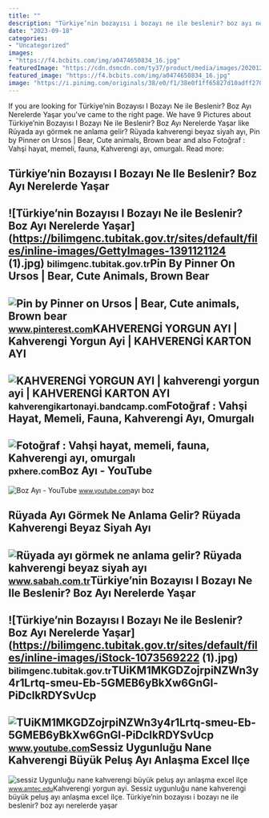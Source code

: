 ```yaml
---
title: ""
description: "Türkiye’nin bozayısı i bozayı ne ile beslenir? boz ayı nerelerde yaşar"
date: "2023-09-18"
categories:
- "Uncategorized"
images:
- "https://f4.bcbits.com/img/a0474650834_16.jpg"
featuredImage: "https://cdn.dsmcdn.com/ty37/product/media/images/20201216/16/39037469/119990866/1/1_org_zoom.jpg"
featured_image: "https://f4.bcbits.com/img/a0474650834_16.jpg"
image: "https://i.pinimg.com/originals/38/e0/f1/38e0f1ff65827d10adff270b7f175953.jpg"
---
```


If you are looking for Türkiye’nin Bozayısı I Bozayı Ne ile Beslenir? Boz Ayı Nerelerde Yaşar you've came to the right page. We have 9 Pictures about Türkiye’nin Bozayısı I Bozayı Ne ile Beslenir? Boz Ayı Nerelerde Yaşar like Rüyada ayı görmek ne anlama gelir? Rüyada kahverengi beyaz siyah ayı, Pin by Pinner on Ursos | Bear, Cute animals, Brown bear and also Fotoğraf : Vahşi hayat, memeli, fauna, Kahverengi ayı, omurgalı. Read more:

Türkiye’nin Bozayısı I Bozayı Ne Ile Beslenir? Boz Ayı Nerelerde Yaşar
----------------------------------------------------------------------

 ![Türkiye’nin Bozayısı I Bozayı Ne ile Beslenir? Boz Ayı Nerelerde Yaşar](https://bilimgenc.tubitak.gov.tr/sites/default/files/inline-images/GettyImages-1391121124 (1).jpg) <small>bilimgenc.tubitak.gov.tr</small>Pin By Pinner On Ursos | Bear, Cute Animals, Brown Bear
-------------------------------------------------------

 ![Pin by Pinner on Ursos | Bear, Cute animals, Brown bear](https://i.pinimg.com/originals/38/e0/f1/38e0f1ff65827d10adff270b7f175953.jpg) <small>www.pinterest.com</small>KAHVERENGİ YORGUN AYI | Kahverengi Yorgun Ayi | KAHVERENGİ KARTON AYI
---------------------------------------------------------------------

 ![KAHVERENGİ YORGUN AYI | kahverengi yorgun ayi | KAHVERENGİ KARTON AYI](https://f4.bcbits.com/img/a0474650834_16.jpg) <small>kahverengikartonayi.bandcamp.com</small>Fotoğraf : Vahşi Hayat, Memeli, Fauna, Kahverengi Ayı, Omurgalı
---------------------------------------------------------------

 ![Fotoğraf : Vahşi hayat, memeli, fauna, Kahverengi ayı, omurgalı](https://c.pxhere.com/photos/77/e0/photo-1406078.jpg!d) <small>pxhere.com</small>Boz Ayı - YouTube
-----------------

 ![Boz Ayı - YouTube](https://i.ytimg.com/vi/7OJBmI18DKY/maxresdefault.jpg) <small>www.youtube.com</small>ayı boz

Rüyada Ayı Görmek Ne Anlama Gelir? Rüyada Kahverengi Beyaz Siyah Ayı
--------------------------------------------------------------------

 ![Rüyada ayı görmek ne anlama gelir? Rüyada kahverengi beyaz siyah ayı](https://iasbh.tmgrup.com.tr/d68382/650/344/0/44/800/464?u=https://isbh.tmgrup.com.tr/sbh/2020/02/25/ruyada-ayi-gormek-ne-anlama-gelir-ruyada-kahverengi-beyaz-siyah-ayi-gormek-1582579371916.jpg) <small>www.sabah.com.tr</small>Türkiye’nin Bozayısı I Bozayı Ne Ile Beslenir? Boz Ayı Nerelerde Yaşar
----------------------------------------------------------------------

 ![Türkiye’nin Bozayısı I Bozayı Ne ile Beslenir? Boz Ayı Nerelerde Yaşar](https://bilimgenc.tubitak.gov.tr/sites/default/files/inline-images/iStock-1073569222 (1).jpg) <small>bilimgenc.tubitak.gov.tr</small>TUiKM1MKGDZojrpiNZWn3y4r1Lrtq-smeu-Eb-5GMEB6yBkXw6GnGl-PiDcIkRDYSvUcp
---------------------------------------------------------------------

 ![TUiKM1MKGDZojrpiNZWn3y4r1Lrtq-smeu-Eb-5GMEB6yBkXw6GnGl-PiDcIkRDYSvUcp](https://yt3.googleusercontent.com/TUiKM1MKGDZojrpiNZWn3y4r1Lrtq-smeu-Eb-5GMEB6yBkXw6GnGl-PiDcIkRDYSvUcp-UkCEk=s176-c-k-c0x00ffffff-no-rj) <small>www.youtube.com</small>Sessiz Uygunluğu Nane Kahverengi Büyük Peluş Ayı Anlaşma Excel Ilçe
-------------------------------------------------------------------

 ![sessiz Uygunluğu nane kahverengi büyük peluş ayı anlaşma excel ilçe](https://cdn.dsmcdn.com/ty37/product/media/images/20201216/16/39037469/119990866/1/1_org_zoom.jpg) <small>www.amtec.edu</small>Kahverengi̇ yorgun ayi. Sessiz uygunluğu nane kahverengi büyük peluş ayı anlaşma excel ilçe. Türkiye’nin bozayısı i bozayı ne ile beslenir? boz ayı nerelerde yaşar
